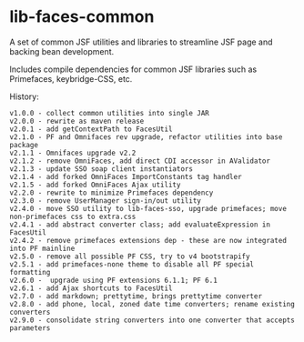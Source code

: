 # lib-faces-common

A set of common JSF utilities and libraries to streamline JSF page
and backing bean development.

Includes compile dependencies for common JSF libraries such as
Primefaces, keybridge-CSS, etc.

History:

    v1.0.0 - collect common utilities into single JAR
    v2.0.0 - rewrite as maven release
    v2.0.1 - add getContextPath to FacesUtil
    v2.1.0 - PF and Omnifaces rev upgrade, refactor utilities into base package
    v2.1.1 - Omnifaces upgrade v2.2
    v2.1.2 - remove OmniFaces, add direct CDI accessor in AValidator
    v2.1.3 - update SSO soap client instantiators
    v2.1.4 - add forked OmniFaces ImportConstants tag handler
    v2.1.5 - add forked OmniFaces Ajax utility
    v2.2.0 - rewrite to minimize Primefaces dependency
    v2.3.0 - remove UserManager sign-in/out utility
    v2.4.0 - move SSO utility to lib-faces-sso, upgrade primefaces; move non-primefaces css to extra.css
    v2.4.1 - add abstract converter class; add evaluateExpression in FacesUtil
    v2.4.2 - remove primefaces extensions dep - these are now integrated into PF mainline
    v2.5.0 - remove all possible PF CSS, try to v4 bootstrapify
    v2.5.1 - add primefaces-none theme to disable all PF special formatting
    v2.6.0 -  upgrade using PF extensions 6.1.1; PF 6.1
    v2.6.1 - add Ajax shortcuts to FacesUtil
    v2.7.0 - add markdown; prettytime, brings prettytime converter
    v2.8.0 - add phone, local, zoned date time converters; rename existing converters
    v2.9.0 - consolidate string converters into one converter that accepts parameters

  
